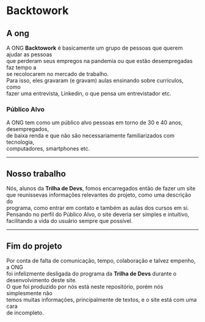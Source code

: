 # Backtowork

## A ong
A ONG **Backtowork** é basicamente um grupo de pessoas que querem ajudar as pessoas\
que perderam seus empregos na pandemia ou que estão desempregadas faz tempo a\
se recolocarem no mercado de trabalho.\
Para isso, eles gravaram (e gravam) aulas ensinando sobre curriculos, como\
fazer uma entrevista, Linkedin, o que pensa um entrevistador etc.

### Público Alvo
A ONG tem como um público alvo pessoas em torno de 30 e 40 anos, desempregados,\
de baixa renda e que não são necessariamente familiarizados com tecnologia,\
computadores, smartphones etc.
___

## Nosso trabalho
Nós, alunos da **Trilha de Devs**, fomos encarregados então de fazer um site\
que reunissevas informações relevantes do projeto, como uma descrição do\
programa, como entrar em contato e também as aulas dos cursos em si.\
Pensando no perfil do Público Alvo, o site deveria ser simples e intuitivo,\
facilitando a vida do usuário sempre que possível.
___

## Fim do projeto
Por conta de falta de comunicação, tempo, colaboração e talvez empenho, a ONG\
foi infelizmente desligada do programa da **Trilha de Devs** durante o\
desenvolvimento deste site.\
O que foi produzido por nós está neste repositório, porém nós simplesmente não\
temos muitas informações, principalmente de textos, e o site está com uma cara\
de incompleto.
